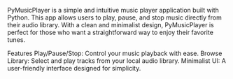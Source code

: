 PyMusicPlayer is a simple and intuitive music player application built with Python. This app allows users to play, pause, and stop music directly from their audio library. With a clean and minimalist design, PyMusicPlayer is perfect for those who want a straightforward way to enjoy their favorite tunes.

Features
Play/Pause/Stop: Control your music playback with ease.
Browse Library: Select and play tracks from your local audio library.
Minimalist UI: A user-friendly interface designed for simplicity.
